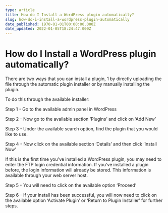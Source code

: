 ```yaml
---
type: article
title: How do I Install a WordPress plugin automatically?
slug: how-do-i-install-a-wordpress-plugin-automatically
date_published: 1970-01-01T00:00:00.000Z
date_updated: 2022-01-05T18:24:47.000Z
---
```


# How do I Install a WordPress plugin automatically?

There are two ways that you can install a plugin, 1 by directly uploading the file through the automatic plugin installer or by manually installing the plugin.

To do this through the available installer:

Step 1 - Go to the available admin panel in WordPress

Step 2 - Now go to the available section ‘Plugins’ and click on ‘Add New’

Step 3 - Under the available search option, find the plugin that you would like to use.

Step 4 - Now click on the available section ‘Details’ and then click ‘Install Now’

If this is the first time you've installed a WordPress plugin, you may need to enter the FTP login credential information. If you've installed a plugin before, the login information will already be stored. This information is available through your web server host.

Step 5 - You will need to click on the available option ‘Proceed’

Step 6 - If your install has been successful, you will now need to click on the available option ‘Activate Plugin’ or ‘Return to Plugin Installer’ for further steps.